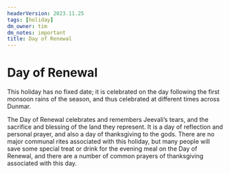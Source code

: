 ```yaml
---
headerVersion: 2023.11.25
tags: [holiday]
dm_owner: tim
dm_notes: important
title: Day of Renewal
---
```

# Day of Renewal

This holiday has no fixed date; it is celebrated on the day following the first monsoon rains of the season, and thus celebrated at different times across Dunmar. 

The Day of Renewal celebrates and remembers Jeevali’s tears, and the sacrifice and blessing of the land they represent. It is a day of reflection and personal prayer, and also a day of thanksgiving to the gods. There are no major communal rites associated with this holiday, but many people will save some special treat or drink for the evening meal on the Day of Renewal, and there are a number of common prayers of thanksgiving associated with this day. 